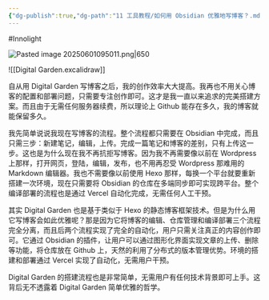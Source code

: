 ```yaml
---
{"dg-publish":true,"dg-path":"11 工具教程/如何用 Obsidian 优雅地写博客？.md","permalink":"/11 工具教程/如何用 Obsidian 优雅地写博客？/","created":"2025-06-17T11:12:20.799+08:00","updated":"2025-07-01T09:46:32.370+08:00"}
---
```


#Innolight

![Pasted image 20250601095011.png|650](/img/user/0.Asset/resource/Pasted%20image%2020250601095011.png)

![[Digital Garden.excalidraw]]

自从用 Digital Garden 写博客之后，我的创作效率大大提高。我再也不用关心博客的配置和部署问题，只需要专注创作即可。这才是我一直以来追求的完美搭建方案。而且由于无需任何服务器续费，所以理论上 Github 能存在多久，我的博客就能保留多久。

我先简单说说我现在写博客的流程。整个流程都只需要在 Obsidian 中完成，而且只需三步：新建笔记，编辑，上传。完成一篇笔记和博客的差别，只有上传这一步。这也是为什么现在我不再抗拒写博客。因为我不再需要像以前在 Wordpress 上那样，打开网页，登陆，编辑，发布，也不用再忍受 Wordpress 那难用的 Markdown 编辑器。我也不需要像以前使用 Hexo 那样，每换一个平台就要重新搭建一次环境，现在只需要将 Obsidian 的仓库在多端同步即可实现跨平台。整个编译部署的流程也是通过 Vercel 自动化完成，无需任何人工干预。

其实 Digital Garden 也是基于类似于 Hexo 的静态博客框架技术。但是为什么用它写博客会如此优雅呢？那是因为它将博客的编辑、仓库管理和编译部署三个流程完全分离，而且后两个流程实现了完全的自动化，用户只需关注真正的内容创作即可。它通过 Obsidian 的插件，让用户可以通过图形化界面实现文章的上传、删除等功能，将仓库放在 Github 上，天然的利用了分布式的版本管理优势。环境的搭建和部署通过 Vercel 实现了自动化，无需用户干预。

Digital Garden 的搭建流程也是非常简单，无需用户有任何技术背景即可上手。这背后无不透露着 Digital Garden 简单优雅的哲学。